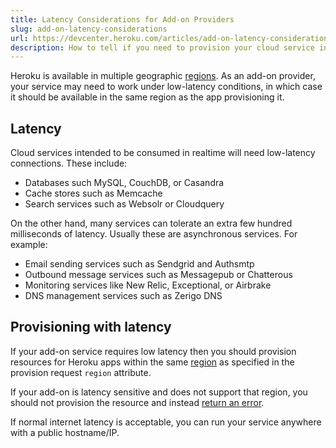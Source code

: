 ```yaml
---
title: Latency Considerations for Add-on Providers
slug: add-on-latency-considerations
url: https://devcenter.heroku.com/articles/add-on-latency-considerations
description: How to tell if you need to provision your cloud service in a specific geographic location
---
```


Heroku is available in multiple geographic [regions](regions).  As an add-on provider, your service may need to work under low-latency conditions, in which case it should be available in the same region as the app provisioning it.

## Latency

Cloud services intended to be consumed in realtime will need low-latency connections. These include:

* Databases such MySQL, CouchDB, or Casandra
* Cache stores such as Memcache
* Search services such as Websolr or Cloudquery        

On the other hand, many services can tolerate an extra few hundred milliseconds of latency. Usually these are asynchronous services. For example:

* Email sending services such as Sendgrid and Authsmtp
* Outbound message services such as Messagepub or Chatterous
* Monitoring services like New Relic, Exceptional, or Airbrake
* DNS management services such as Zerigo DNS

## Provisioning with latency

If your add-on service requires low latency then you should provision resources for Heroku apps within the same [region](regions) as specified in the provision request `region` attribute. 

If your add-on is latency sensitive and does not support that region, you should not provision the resource and instead [return an error](https://devcenter.heroku.com/articles/add-on-provider-api#exceptions).              

If normal internet latency is acceptable, you can run your service anywhere with a public hostname/IP. 
